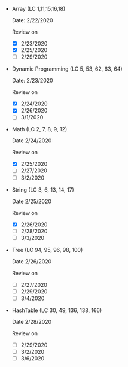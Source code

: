 - Array (LC 1,11,15,16,18) 

  Date: 2/22/2020

  Review on 
  - [x] 2/23/2020
  - [x] 2/25/2020
  - [ ] 2/29/2020

- Dynamic Programming (LC 5, 53, 62, 63, 64)
  
  Date: 2/23/2020

  Review on
  - [x] 2/24/2020
  - [x] 2/26/2020
  - [ ] 3/1/2020

- Math (LC 2, 7, 8, 9, 12)

  Date 2/24/2020
  
  Review on 
  - [x] 2/25/2020
  - [ ] 2/27/2020
  - [ ] 3/2/2020
  
- String (LC 3, 6, 13, 14, 17)
 
  Date 2/25/2020
   
  Review on 
  - [x] 2/26/2020
  - [ ] 2/28/2020
  - [ ] 3/3/2020
   
- Tree (LC 94, 95, 96, 98, 100)
   
  Date 2/26/2020
     
  Review on 
  - [ ] 2/27/2020
  - [ ] 2/29/2020
  - [ ] 3/4/2020
     
- HashTable (LC 30, 49, 136, 138, 166)
     
  Date 2/28/2020
       
  Review on 
  - [ ] 2/29/2020
  - [ ] 3/2/2020
  - [ ] 3/6/2020